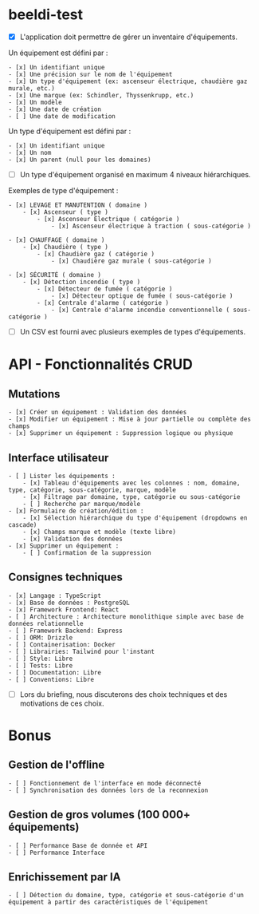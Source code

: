 # beeldi-test

- [x] L'application doit permettre de gérer un inventaire d'équipements.

Un équipement est défini par :

    - [x] Un identifiant unique
    - [x] Une précision sur le nom de l'équipement
    - [x] Un type d'équipement (ex: ascenseur électrique, chaudière gaz murale, etc.)
    - [x] Une marque (ex: Schindler, Thyssenkrupp, etc.)
    - [x] Un modèle
    - [x] Une date de création
    - [ ] Une date de modification

Un type d'équipement est défini par :

    - [x] Un identifiant unique
    - [x] Un nom
    - [x] Un parent (null pour les domaines)

- [ ] Un type d'équipement organisé en maximum 4 niveaux hiérarchiques.

Exemples de type d'équipement :

    - [x] LEVAGE ET MANUTENTION ( domaine )
        - [x] Ascenseur ( type )
            - [x] Ascenseur Électrique ( catégorie )
                - [x] Ascenseur électrique à traction ( sous-catégorie )

    - [x] CHAUFFAGE ( domaine )
        - [x] Chaudière ( type )
            - [x] Chaudière gaz ( catégorie )
                - [x] Chaudière gaz murale ( sous-catégorie )

    - [x] SÉCURITÉ ( domaine )
        - [x] Détection incendie ( type )
            - [x] Détecteur de fumée ( catégorie )
                - [x] Détecteur optique de fumée ( sous-catégorie )
            - [x] Centrale d'alarme ( catégorie )
                - [x] Centrale d'alarme incendie conventionnelle ( sous-catégorie )

- [ ] Un CSV est fourni avec plusieurs exemples de types d'équipements.

# API - Fonctionnalités CRUD

## Mutations

    - [x] Créer un équipement : Validation des données
    - [x] Modifier un équipement : Mise à jour partielle ou complète des champs
    - [x] Supprimer un équipement : Suppression logique ou physique

## Interface utilisateur

    - [ ] Lister les équipements :
        - [x] Tableau d'équipements avec les colonnes : nom, domaine, type, catégorie, sous-catégorie, marque, modèle
        - [x] Filtrage par domaine, type, catégorie ou sous-catégorie
        - [ ] Recherche par marque/modèle
    - [x] Formulaire de création/édition :
        - [x] Sélection hiérarchique du type d'équipement (dropdowns en cascade)
        - [x] Champs marque et modèle (texte libre)
        - [x] Validation des données
    - [x] Supprimer un équipement :
        - [ ] Confirmation de la suppression

## Consignes techniques

    - [x] Langage : TypeScript
    - [x] Base de données : PostgreSQL
    - [x] Framework Frontend: React
    - [ ] Architecture : Architecture monolithique simple avec base de données relationnelle
    - [ ] Framework Backend: Express
    - [ ] ORM: Drizzle
    - [ ] Containerisation: Docker 
    - [ ] Librairies: Tailwind pour l'instant
    - [ ] Style: Libre
    - [ ] Tests: Libre
    - [ ] Documentation: Libre
    - [ ] Conventions: Libre

- [ ] Lors du briefing, nous discuterons des choix techniques et des motivations de ces choix.

# Bonus

## Gestion de l'offline

    - [ ] Fonctionnement de l'interface en mode déconnecté
    - [ ] Synchronisation des données lors de la reconnexion

## Gestion de gros volumes (100 000+ équipements)

    - [ ] Performance Base de donnée et API
    - [ ] Performance Interface

## Enrichissement par IA

    - [ ] Détection du domaine, type, catégorie et sous-catégorie d'un équipement à partir des caractéristiques de l'équipement
